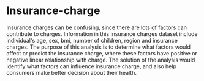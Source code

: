 # Insurance-charge
Insurance charges can be confusing, since there are lots of factors can contribute to charges. Information in this insurance charges dataset include individual's age, sex, bmi, number of children, region and insurance charges. The purpose of this analysis is to determine what factors would affect or predict the insurance charge, where these factors have positive or negative linear relationship with charge. The solution of the analysis would identify what factors can influence insurance charge, and also help consumers make better decision about their health. 
